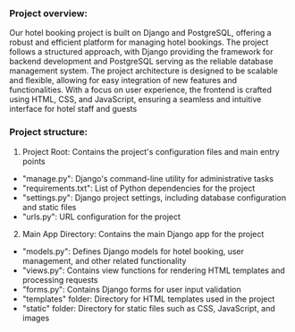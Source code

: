 ### Project overview:

Our hotel booking project is built on Django and PostgreSQL, offering a robust and efficient platform for managing hotel bookings. The project follows a structured approach, with Django providing the framework for backend development and PostgreSQL serving as the reliable database management system. The project architecture is designed to be scalable and flexible, allowing for easy integration of new features and functionalities. With a focus on user experience, the frontend is crafted using HTML, CSS, and JavaScript, ensuring a seamless and intuitive interface for hotel staff and guests

### Project structure:

1. Project Root: Contains the project's configuration files and main entry points
- "manage.py": Django's command-line utility for administrative tasks
- "requirements.txt": List of Python dependencies for the project
- "settings.py": Django project settings, including database configuration and static files
- "urls.py": URL configuration for the project

2. Main App Directory: Contains the main Django app for the project
- "models.py": Defines Django models for hotel booking, user management, and other related functionality
- "views.py": Contains view functions for rendering HTML templates and processing requests
- "forms.py": Contains Django forms for user input validation
- "templates" folder: Directory for HTML templates used in the project
- "static" folder: Directory for static files such as CSS, JavaScript, and images
